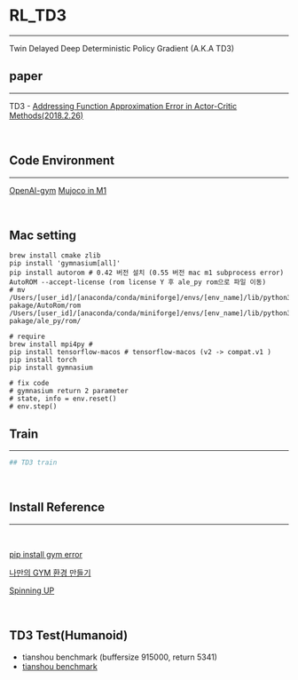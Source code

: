 # RL_TD3
----

Twin Delayed Deep Deterministic Policy Gradient (A.K.A TD3)

## paper
----
TD3 - [Addressing Function Approximation Error in Actor-Critic Methods(2018.2.26)](https://arxiv.org/abs/1802.09477)

<br>

## Code Environment
----
[OpenAI-gym](https://www.gymlibrary.dev/)
[Mujoco in M1](https://bnmy6581.tistory.com/146)
<br>

<br>

## Mac setting 
```shell
brew install cmake zlib
pip install 'gymnasium[all]'
pip install autorom # 0.42 버전 설치 (0.55 버전 mac m1 subprocess error)
AutoROM --accept-license (rom license Y 후 ale_py rom으로 파일 이동)
# mv /Users/[user_id]/[anaconda/conda/miniforge]/envs/[env_name]/lib/python3.8/site-pakage/AutoRom/rom /Users/[user_id]/[anaconda/conda/miniforge]/envs/[env_name]/lib/python3.8/site-pakage/ale_py/rom/

# require
brew install mpi4py # 
pip install tensorflow-macos # tensorflow-macos (v2 -> compat.v1 )
pip install torch
pip install gymnasium

# fix code 
# gymnasium return 2 parameter
# state, info = env.reset()
# env.step()
```

## Train
----
```bash
## TD3 train
```

 
<br>

## Install Reference 

---- 

<br>

[pip install gym error](https://www.pygame.org/wiki/MacCompile)
<br>

[나만의 GYM 환경 만들기](https://www.youtube.com/watch?v=chVLag1NIAQ)
<br>

[Spinning UP](https://spinningup.openai.com/en/latest/user/installation.html)

<br>


## TD3 Test(Humanoid)
- tianshou benchmark (buffersize 915000, return 5341)
- [tianshou benchmark](https://tianshou.readthedocs.io/en/master/tutorials/benchmark.html#mujoco-benchmark)
